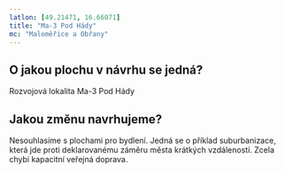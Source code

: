 ```yaml
---
latlon: [49.21471, 16.66071]
title: "Ma-3 Pod Hády"
mc: "Maloměřice a Obřany"
---
```


## O jakou plochu v návrhu se jedná?

Rozvojová lokalita Ma-3 Pod Hády

## Jakou změnu navrhujeme?

Nesouhlasíme s plochami pro bydlení. Jedná se o příklad suburbanizace, která jde proti deklarovanému záměru města krátkých vzdáleností. Zcela chybí kapacitní veřejná doprava.
